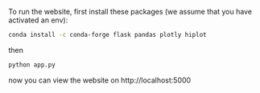 To run the website, first install these packages (we assume that you have activated an env):

```sh
conda install -c conda-forge flask pandas plotly hiplot
```

then 

```sh
python app.py
```

now you can view the website on http://localhost:5000

